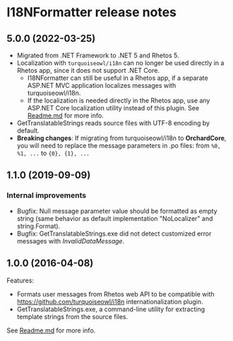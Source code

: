 # I18NFormatter release notes

## 5.0.0 (2022-03-25)

* Migrated from .NET Framework to .NET 5 and Rhetos 5.
* Localization with `turquoiseowl/i18n` can no longer be used directly in a Rhetos app, since it does not support .NET Core.
  * I18NFormatter can still be useful in a Rhetos app, if a separate ASP.NET MVC application localizes messages with turquoiseowl/i18n.
  * If the localization is needed directly in the Rhetos app, use any ASP.NET Core localization utility instead of this plugin. See [Readme.md](Readme.md) for more info.
* GetTranslatableStrings reads source files with UTF-8 encoding by default.
* **Breaking changes**: If migrating from turquoiseowl/i18n to **OrchardCore**, you will need to replace the message parameters in .po files: from `%0, %1, ...` to `{0}, {1}, ...`

## 1.1.0 (2019-09-09)

### Internal improvements

* Bugfix: Null message parameter value should be formatted as empty string
  (same behavior as default implementation "NoLocalizer" and string.Format).
* Bugfix: GetTranslatableStrings.exe did not detect customized error messages with *InvalidDataMessage*.

## 1.0.0 (2016-04-08)

Features:

* Formats user messages from Rhetos web API to be compatible with <https://github.com/turquoiseowl/i18n> internationalization plugin.
* GetTranslatableStrings.exe, a command-line utility for extracting template strings from the source files.

See [Readme.md](Readme.md) for more info.
